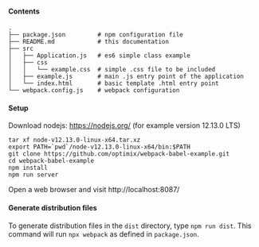 
#### Contents

```
.
├── package.json         # npm configuration file 
├── README.md            # this documentation
├── src
│   ├── Application.js   # es6 simple class example
│   ├── css
│   │   └── example.css  # simple .css file to be included
│   ├── example.js       # main .js entry point of the application
│   └── index.html       # basic template .html entry point
└── webpack.config.js    # webpack configuration
```

#### Setup
Download nodejs: https://nodejs.org/
(for example version 12.13.0 LTS)

```
tar xf node-v12.13.0-linux-x64.tar.xz
export PATH=`pwd`/node-v12.13.0-linux-x64/bin:$PATH
git clone https://github.com/optimix/webpack-babel-example.git
cd webpack-babel-example
npm install
npm run server
```

Open a web browser and visit http://localhost:8087/

#### Generate distribution files

To generate distribution files in the `dist` directory, type `npm run dist`.
This command will run `npx webpack` as defined in `package.json`.

